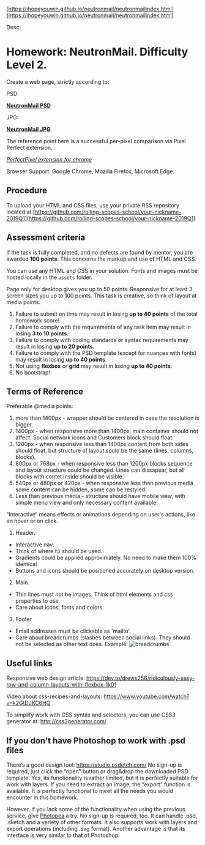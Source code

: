 [https://ihopeyouwin.github.io/neutronmail/neutronmailindex.html](https://ihopeyouwin.github.io/neutronmail/neutronmailindex.html)







Desc:
# Homework: NeutronMail. Difficulty Level 2.

Create a web page, strictly according to:

PSD:

**[NeutronMail PSD](https://www.dropbox.com/s/t100g6172y0yxv1/neutronmail.psd?dl=0)**

JPG:

**[NeutronMail JPG](https://www.dropbox.com/s/13u9s7lmixckx6l/neutronmail.jpg?dl=0)**

The reference point here is a successful per-pixel comparison via Pixel Perfect extension.

*[PerfectPixel extension for chrome](https://chrome.google.com/webstore/detail/perfectpixel-by-welldonec/dkaagdgjmgdmbnecmcefdhjekcoceebi?hl=en)*

Browser Support: Google Chrome, Mozilla Firefox, Microsoft Edge.


## Procedure

To upload your HTML and CSS files, use your private RSS repository located at [https://github.com/rolling-scopes-school/your-nickname-2019Q1](https://github.com/rolling-scopes-school/your-nickname-2019Q1)

## Assessment criteria

If the task is fully completed, and no defects are found by mentor, you are awarded **100 points**. This concerns the markup and use of HTML and CSS.

You сan use any HTML and CSS in your solution. Fonts and images must be hosted locally in the `assets` folder.

Page only for desktop gives you up to 50 points. Responsive for at least 3 screen sizes you up to 100 points. This task is creative, so think of layout at media points.

1. Failure to submit on time may result in losing **up to 40 points** of the total homework score!
2. Failure to comply with the requirements of any task item may result in losing **3 to 10 points**.
3. Failure to comply with coding standards or syntax requirements may result in losing **up to 20 points**.
4. Failure to comply with the PSD template (except for nuances with fonts) may result in losing **up to 40 points**.
5. Not using **flexbox** or **grid** may result in losing **up to 40 points**.
6. No bootstrap!

## Terms of Reference

Preferable @media points:
1) more than 1400px - wrapper should be centered in case the resolution is bigger.
2) 1400px - when responsive more than 1400px, main container should not affect. Social network icons and Customers block should float.
3) 1200px - when responsive less than 1400px content from both sides should float, but structure of layout sould be the same (lines, columns, blocks).
4) 800px or 768px - when responsive less than 1200px blocks sequence and layout structure could be changed. Lines can dissapear, but all blocks with contet inside should be visible.
5) 540px or 480px or 420px - when responsive less than previous media some content can be hidden, some can be restyled.
6) Less than previous media - structure should have mobile view, with simple menu view and only necessary content available.

“Interactive“ means effects or animations depending on user's actions, like on hover or on click.

1. Header.
- Interactive nav.
- Think of where `h1` should be used.
- Gradients could be applied approximately. No need to make them 100% identical
- Buttons and icons should be positioned accurately on desktop version.

2. Main.
- Thin lines must not be images. Think of html elements and css properties to use. 
- Care about icons, fonts and colors.

3. Footer
- Email addresses must be clickable as 'mailto'.
- Care about breadcrumbs (slashes between social links). They should not be selected as other text does. Example:
![breadcrumbs](https://image.prntscr.com/image/eZL-0kQsRpWQSzarVc1NbA.png "breadcrumbs")

## Useful links

Responsive web design article:
https://dev.to/drews256/ridiculously-easy-row-and-column-layouts-with-flexbox-1k01

Video about css-recipes-and-layouts:
https://www.youtube.com/watch?v=k2GtDJKC6HQ

To simplify work with CSS syntax and selectors, you can use CSS3 generator at:
http://css3generator.com/

## If you don't have Photoshop to work with .psd files
There’s a good design tool: https://studio.psdetch.com/
No sign-up is required, just click the “open” button or drag&drop the downloaded PSD template. Yes, its functionality is rather limited, but it is perfectly suitable for work with layers.
If you need to extract an image, the “export” function is available.
It is perfectly functional to meet all the needs you would encounter in this homework.

However, if you lack some of the functionality when using the previous service, give [Photopea](https://www.photopea.com/) a try.
No sign-up is required, too. It can handle .psd, .sketch and a variety of other formats.
It also supports work with layers and export operations (including .svg format).
Another advantage is that its interface is very similar to that of Photoshop.